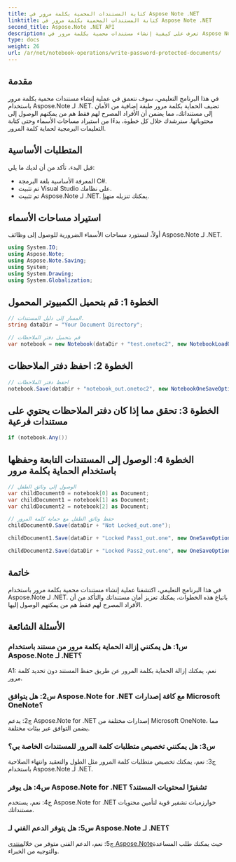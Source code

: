 ```yaml
---
title: كتابة المستندات المحمية بكلمة مرور في Aspose Note .NET
linktitle: كتابة المستندات المحمية بكلمة مرور في Aspose Note .NET
second_title: Aspose.Note .NET API
description: تعرف على كيفية إنشاء مستندات محمية بكلمة مرور في Aspose Note .NET لتحسين الأمان. وشملت البرنامج التعليمي خطوة بخطوة.
type: docs
weight: 26
url: /ar/net/notebook-operations/write-password-protected-documents/
---
```

## مقدمة

في هذا البرنامج التعليمي، سوف نتعمق في عملية إنشاء مستندات محمية بكلمة مرور باستخدام Aspose.Note لـ .NET. تضيف الحماية بكلمة مرور طبقة إضافية من الأمان إلى مستنداتك، مما يضمن أن الأفراد المصرح لهم فقط هم من يمكنهم الوصول إلى محتوياتها. سنرشدك خلال كل خطوة، بدءًا من استيراد مساحات الأسماء وحتى كتابة التعليمات البرمجية لحماية كلمة المرور.

## المتطلبات الأساسية

قبل البدء، تأكد من أن لديك ما يلي:
- المعرفة الأساسية بلغة البرمجة C#.
- تم تثبيت Visual Studio على نظامك.
-  تم تثبيت Aspose.Note لـ .NET. يمكنك تنزيله من[هنا](https://releases.aspose.com/note/net/).

## استيراد مساحات الأسماء

أولاً، لنستورد مساحات الأسماء الضرورية للوصول إلى وظائف Aspose.Note لـ .NET.

```csharp
using System.IO;
using Aspose.Note;
using Aspose.Note.Saving;
using System;
using System.Drawing;
using System.Globalization;
```

## الخطوة 1: قم بتحميل الكمبيوتر المحمول
```csharp
// المسار إلى دليل المستندات.
string dataDir = "Your Document Directory";

// قم بتحميل دفتر الملاحظات
var notebook = new Notebook(dataDir + "test.onetoc2", new NotebookLoadOptions() { DeferredLoading = false });
```

## الخطوة 2: احفظ دفتر الملاحظات
```csharp
// احفظ دفتر الملاحظات
notebook.Save(dataDir + "notebook_out.onetoc2", new NotebookOneSaveOptions() { DeferredSaving = true});
```

## الخطوة 3: تحقق مما إذا كان دفتر الملاحظات يحتوي على مستندات فرعية
```csharp
if (notebook.Any())
```

## الخطوة 4: الوصول إلى المستندات التابعة وحفظها باستخدام الحماية بكلمة مرور
```csharp
// الوصول إلى وثائق الطفل
var childDocument0 = notebook[0] as Document;
var childDocument1 = notebook[1] as Document;
var childDocument2 = notebook[2] as Document;

// حفظ وثائق الطفل مع حماية كلمة المرور
childDocument0.Save(dataDir + "Not Locked_out.one");

childDocument1.Save(dataDir + "Locked Pass1_out.one", new OneSaveOptions() { DocumentPassword = "pass" });

childDocument2.Save(dataDir + "Locked Pass2_out.one", new OneSaveOptions() { DocumentPassword = "pass2" });
```

## خاتمة
في هذا البرنامج التعليمي، اكتشفنا عملية إنشاء مستندات محمية بكلمة مرور باستخدام Aspose.Note لـ .NET. باتباع هذه الخطوات، يمكنك تعزيز أمان مستنداتك والتأكد من أن الأفراد المصرح لهم فقط هم من يمكنهم الوصول إليها.

## الأسئلة الشائعة

### س1: هل يمكنني إزالة الحماية بكلمة مرور من مستند باستخدام Aspose.Note لـ .NET؟

A1: نعم، يمكنك إزالة الحماية بكلمة المرور عن طريق حفظ المستند دون تحديد كلمة مرور.

### س2: هل يتوافق Aspose.Note for .NET مع كافة إصدارات Microsoft OneNote؟

ج2: يدعم Aspose.Note for .NET إصدارات مختلفة من Microsoft OneNote، مما يضمن التوافق عبر بيئات مختلفة.

### س3: هل يمكنني تخصيص متطلبات كلمة المرور للمستندات الخاصة بي؟

ج3: نعم، يمكنك تخصيص متطلبات كلمة المرور مثل الطول والتعقيد وانتهاء الصلاحية باستخدام Aspose.Note لـ .NET.

### س4: هل يوفر Aspose.Note for .NET تشفيرًا لمحتويات المستند؟

ج4: نعم، يستخدم Aspose.Note for .NET خوارزميات تشفير قوية لتأمين محتويات مستنداتك.

### س5: هل يتوفر الدعم الفني لـ Aspose.Note لـ .NET؟

 ج5: نعم، الدعم الفني متوفر من خلال[منتدى Aspose.Note](https://forum.aspose.com/c/note/28)حيث يمكنك طلب المساعدة والتوجيه من الخبراء.